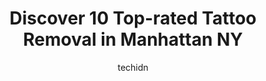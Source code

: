 ---
layout: ampstory
image: https://i0.wp.com/www.depkes.org/wp-content/uploads/2023/06/tattoo-removal-0-in-manhattan-ny-1685775557.png?resize=640,853
author: techidn
featured: false
description: Discover the impressive array of Tattoo Removal options in Manhattan NY, where you can find 10 of the largest Tattoo Removal establishments in the area. From renowned classics to hidden gems
title: Discover 10 Top-rated Tattoo Removal in Manhattan NY
cover:
   title: Discover 10 Top-rated Tattoo Removal in Manhattan NY
   subtitle: Rickpate
   background: https://www.depkes.org/wp-content/uploads/2023/06/tattoo-removal-0-in-manhattan-ny-1685775557.png

pages: 
 - layout: thirds
   top: <h1>#1 Infinity Laser Spa</h1>
   bottom: "<p>The places ambiance is lovely. The location is at NYC heart and near train stations. Staff always try to help and book your appointments at your best convenience. Lastly</p>"
   background: https://www.depkes.org/wp-content/uploads/2023/06/tattoo-removal-1-in-manhattan-ny-1685775557.jpeg
   backgroundblur: true
 - layout: thirds
   top: <h1>#2 Bared Monkey Laser Spa - Penn Station</h1>
   bottom: "<p>ANNA IS AMAZING! If youre a trans woman seeking facial hair removal, I highly recommend this spa. The experience is seamless..Anna the technician really takes her time</p>"
   background: https://www.depkes.org/wp-content/uploads/2023/06/tattoo-removal-2-in-manhattan-ny-1685775558.jpeg
   cta:
      link: https://www.depkes.org/blog/discover-10-top-rated-tattoo-removal-in-manhattan-ny/
      text: Discover 10 Top-rated Tattoo Removal in Manhattan NY
 - layout: thirds
   top: <h1>#3 Removery Tattoo Removal & Fading</h1>
   bottom: "<p>4 W 21st St, New York, NY 10010, United States</p>"
   background: https://www.depkes.org/wp-content/uploads/2023/06/tattoo-removal-3-in-manhattan-ny-1685775558.jpeg
   cta:
      link: https://www.depkes.org/blog/discover-10-top-rated-tattoo-removal-in-manhattan-ny/
      text: Discover 10 Top-rated Tattoo Removal in Manhattan NY
 - layout: thirds
   top: <h1>#4 Removery Tattoo Removal & Fading</h1>
   bottom: "<p>527 Atlantic Ave, Brooklyn, NY 11217, United States</p>"
   background: https://images.unsplash.com/photo-1591393223703-56fe1347ac62?ixlib=rb-4.0.3&ixid=MnwxMjA3fDB8MHxwaG90by1wYWdlfHx8fGVufDB8fHx8&auto=format&fit=crop&w=640&h=853&q=80
   cta:
      link: https://www.depkes.org/blog/discover-10-top-rated-tattoo-removal-in-manhattan-ny/
      text: Discover 10 Top-rated Tattoo Removal in Manhattan NY
 - layout: thirds
   top: <h1>#5 Erase Spa</h1>
   bottom: "<p>358 7th Ave #4, New York, NY 10001, United States</p>"
   background: https://images.unsplash.com/photo-1567095761054-7a02e69e5c43?ixlib=rb-4.0.3&ixid=MnwxMjA3fDB8MHxwaG90by1wYWdlfHx8fGVufDB8fHx8&auto=format&fit=crop&w=640&h=853&q=80
   cta:
      link: https://www.depkes.org/blog/discover-10-top-rated-tattoo-removal-in-manhattan-ny/
      text: Discover 10 Top-rated Tattoo Removal in Manhattan NY
 - layout: thirds
   top: <h1>#6 LaserAway</h1>
   bottom: "<p>35 E 19th St, Manhattan, NY 10003, United States</p>"
   background: https://images.unsplash.com/photo-1509114397022-ed747cca3f65?ixlib=rb-4.0.3&ixid=MnwxMjA3fDB8MHxwaG90by1wYWdlfHx8fGVufDB8fHx8&auto=format&fit=crop&w=640&h=853&q=80
   cta:
      link: https://www.depkes.org/blog/discover-10-top-rated-tattoo-removal-in-manhattan-ny/
      text: Discover 10 Top-rated Tattoo Removal in Manhattan NY
 - layout: thirds
   top: <h1>#7 Removery Tattoo Removal & Fading</h1>
   bottom: "<p>2 Beekman St, New York, NY 10038, United States</p>"
   background: https://images.unsplash.com/photo-1614648718611-0635f29016cb?ixlib=rb-4.0.3&ixid=MnwxMjA3fDB8MHxwaG90by1wYWdlfHx8fGVufDB8fHx8&auto=format&fit=crop&w=640&h=853&q=80
   cta:
      link: https://www.depkes.org/blog/discover-10-top-rated-tattoo-removal-in-manhattan-ny/
      text: Discover 10 Top-rated Tattoo Removal in Manhattan NY
 - layout: thirds
   middle: Continue reading...
   background: https://images.unsplash.com/photo-1595364397663-fca4f075d796?ixlib=rb-4.0.3&ixid=MnwxMjA3fDB8MHxwaG90by1wYWdlfHx8fGVufDB8fHx8&auto=format&fit=crop&w=640&h=853&q=80
   cta:
      link: https://www.depkes.org/blog/discover-10-top-rated-tattoo-removal-in-manhattan-ny/
      text: Discover 10 Top-rated Tattoo Removal in Manhattan NY
      
---